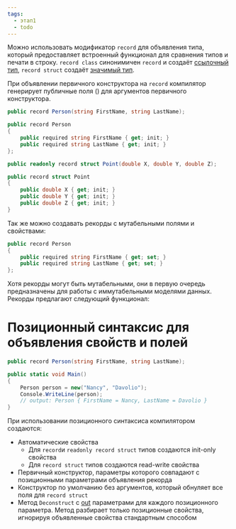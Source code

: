 ```yaml
---
tags:
  - этап1
  - todo
---
```

Можно использовать модификатор `record` для объявления типа, который предоставляет встроенный функционал для сравнения типов и печати в строку. `record class` синонимичен `record` и создаёт [ссылочный тип](Reference%20типы), `record struct` создаёт [значимый тип](Value%20типы).

При объявлении первичного конструктора на `record` компилятор генерирует публичные поля () для аргументов первичного конструктора.

```cs
public record Person(string FirstName, string LastName);
```

```cs
public record Person
{
    public required string FirstName { get; init; }
    public required string LastName { get; init; }
};
```

```cs
public readonly record struct Point(double X, double Y, double Z);
```

```cs
public record struct Point
{
    public double X { get; init; }
    public double Y { get; init; }
    public double Z { get; init; }
}
```

Так же можно создавать рекорды с мутабельными полями и свойствами:

```cs
public record Person
{
    public required string FirstName { get; set; }
    public required string LastName { get; set; }
};
```

Хотя рекорды могут быть мутабельными, они в первую очередь предназначены для работы с иммутабельными моделями данных. Рекорды предлагают следующий функционал:

# Позиционный синтаксис для объявления свойств и полей

```cs
public record Person(string FirstName, string LastName);

public static void Main()
{
    Person person = new("Nancy", "Davolio");
    Console.WriteLine(person);
    // output: Person { FirstName = Nancy, LastName = Davolio }
}
```


При использовании позиционного синтаксиса компилятором создаются:
- Автоматические свойства
	- Для `record`и `readonly record struct` типов создаются init-only свойства
	- Для `record struct` типов создаются read-write свойства
- Первичный конструктор, параметры которого совпадают с позиционными параметрами объявления рекорда
- Конструктор по умолчанию без аргументов, который обнуляет все поля для `record struct`
- Метод `Deconstruct` с [out](in,%20ref,%20out) параметрами для каждого позиционного параметра. Метод разбирает только позиционные свойства, игнорируя объявленные свойства стандартным способом